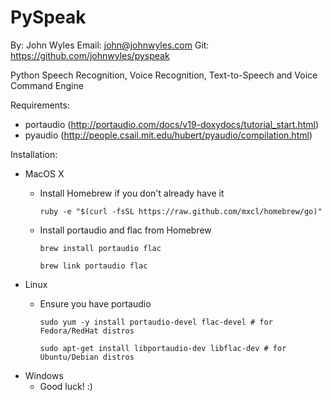 PySpeak
=======
By: John Wyles
Email: john@johnwyles.com
Git: https://github.com/johnwyles/pyspeak

Python Speech Recognition, Voice Recognition, Text-to-Speech and Voice Command Engine

Requirements:
  - portaudio (http://portaudio.com/docs/v19-doxydocs/tutorial_start.html)
  - pyaudio (http://people.csail.mit.edu/hubert/pyaudio/compilation.html)

Installation:
  - MacOS X
  	- Install Homebrew if you don't already have it

  		  ruby -e "$(curl -fsSL https://raw.github.com/mxcl/homebrew/go)"

  	- Install portaudio and flac from Homebrew

  		  brew install portaudio flac

  		  brew link portaudio flac

  - Linux
  	- Ensure you have portaudio

  		  sudo yum -y install portaudio-devel flac-devel # for Fedora/RedHat distros

  		  sudo apt-get install libportaudio-dev libflac-dev # for Ubuntu/Debian distros

  - Windows
  	- Good luck! :)

